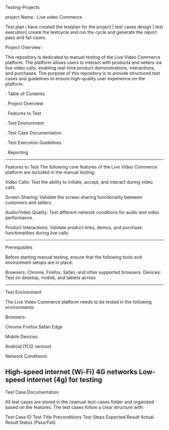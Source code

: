Testing-Projects

project Name : Live video Commerce 

Test plan i have created the testplan for the project |
test cases design |
test execution|
create the testcycle and run the cycle and generate the report pass and fail cases.

Project Overview :

This repository is dedicated to manual testing of the Live Video Commerce platform. The platform allows users to interact with products and sellers via live video calls, enabling real-time product demonstrations, interactions, and purchases. The purpose of this repository is to provide structured test cases and guidelines to ensure high-quality user experience on the platform.


: Table of Contents

. Project Overview

. Features to Test

. Test Environment

. Test Case Documentation

. Test Execution Guidelines

 . Reporting 

-----------------------------------------------------------------------------------------------------
Features to Test
The following core features of the Live Video Commerce platform are included in the manual testing:



Video Calls: Test the ability to initiate, accept, and interact during video calls.

Screen Sharing: Validate the screen sharing functionality between customers and sellers.

Audio/Video Quality: Test different network conditions for audio and video performance.

Product Interactions: Validate product links, demos, and purchase functionalities during live calls.

------------------------------------------------------------------------------------------------------------------

Prerequisites

Before starting manual testing, ensure that the following tools and environment setups are in place:

Browsers: Chrome, Firefox, Safari, and other supported browsers.
Devices: Test on desktop, mobile, and tablets across 


-------------------------------------------------------------------

Test Environment

The Live Video Commerce platform needs to be tested in the following environments:

Browsers:

Chrome 
Firefox 
Safari 
Edge 

Mobile Devices:

Android (11,12 version)


Network Conditions:

High-speed internet (Wi-Fi)
4G networks
Low-speed internet (4g) for testing 
----------------------------------------------------------------------------------
Test Case Documentation

All test cases are stored in the /manual-test-cases folder and organized based on the features. The test cases follow a clear structure with:

Test Case ID
Test Title
Preconditions
Test Steps
Expected Result
Actual Result
Status (Pass/Fail)


